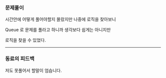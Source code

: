 ### 문제풀이

시간안에 어떻게 풀어야할지 몰랐지만 나중에 로직을 찾아보니

Queue 로 문제를 풀라고 하니까 생각보다 쉽게는 아니지만 

로직을 찾을 수 있었다.

***
### 동료의 피드백

저도 못풀어서 할말이 엄슴니다.